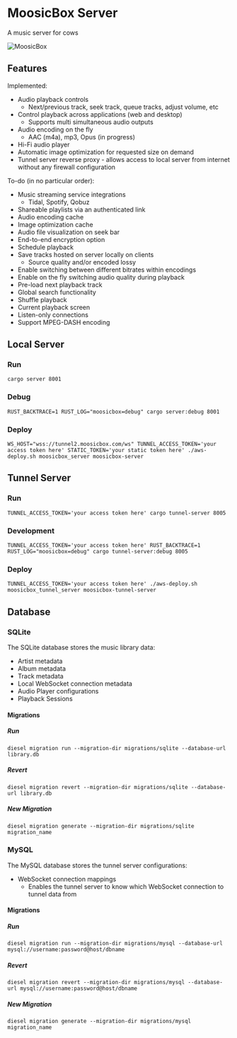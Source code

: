 # MoosicBox Server

A music server for cows

![MoosicBox](https://github.com/MoosicBox/Files/blob/master/animation.gif?raw=true)

## Features

Implemented:

- Audio playback controls
  - Next/previous track, seek track, queue tracks, adjust volume, etc
- Control playback across applications (web and desktop)
  - Supports multi simultaneous audio outputs
- Audio encoding on the fly
  - AAC (m4a), mp3, Opus (in progress)
- Hi-Fi audio player
- Automatic image optimization for requested size on demand
- Tunnel server reverse proxy - allows access to local server from internet without any firewall configuration

To-do (in no particular order):

- Music streaming service integrations
  - Tidal, Spotify, Qobuz
- Shareable playlists via an authenticated link
- Audio encoding cache
- Image optimization cache
- Audio file visualization on seek bar
- End-to-end encryption option
- Schedule playback
- Save tracks hosted on server locally on clients
  - Source quality and/or encoded lossy
- Enable switching between different bitrates within encodings
- Enable on the fly switching audio quality during playback
- Pre-load next playback track
- Global search functionality
- Shuffle playback
- Current playback screen
- Listen-only connections
- Support MPEG-DASH encoding

## Local Server

### Run

`cargo server 8001`

### Debug

`RUST_BACKTRACE=1 RUST_LOG="moosicbox=debug" cargo server:debug 8001`

### Deploy

`WS_HOST="wss://tunnel2.moosicbox.com/ws" TUNNEL_ACCESS_TOKEN='your access token here' STATIC_TOKEN='your static token here' ./aws-deploy.sh moosicbox_server moosicbox-server`

## Tunnel Server

### Run

`TUNNEL_ACCESS_TOKEN='your access token here' cargo tunnel-server 8005`

### Development

`TUNNEL_ACCESS_TOKEN='your access token here' RUST_BACKTRACE=1 RUST_LOG="moosicbox=debug" cargo tunnel-server:debug 8005`

### Deploy

`TUNNEL_ACCESS_TOKEN='your access token here' ./aws-deploy.sh moosicbox_tunnel_server moosicbox-tunnel-server`

## Database

### SQLite

The SQLite database stores the music library data:

- Artist metadata
- Album metadata
- Track metadata
- Local WebSocket connection metadata
- Audio Player configurations
- Playback Sessions

#### Migrations

##### Run

`diesel migration run --migration-dir migrations/sqlite --database-url library.db`

##### Revert

`diesel migration revert --migration-dir migrations/sqlite --database-url library.db`

##### New Migration

`diesel migration generate --migration-dir migrations/sqlite migration_name`

### MySQL

The MySQL database stores the tunnel server configurations:

- WebSocket connection mappings
  - Enables the tunnel server to know which WebSocket connection to tunnel data from

#### Migrations

##### Run

`diesel migration run --migration-dir migrations/mysql --database-url mysql://username:password@host/dbname`

##### Revert

`diesel migration revert --migration-dir migrations/mysql --database-url mysql://username:password@host/dbname`

##### New Migration

`diesel migration generate --migration-dir migrations/mysql migration_name`
